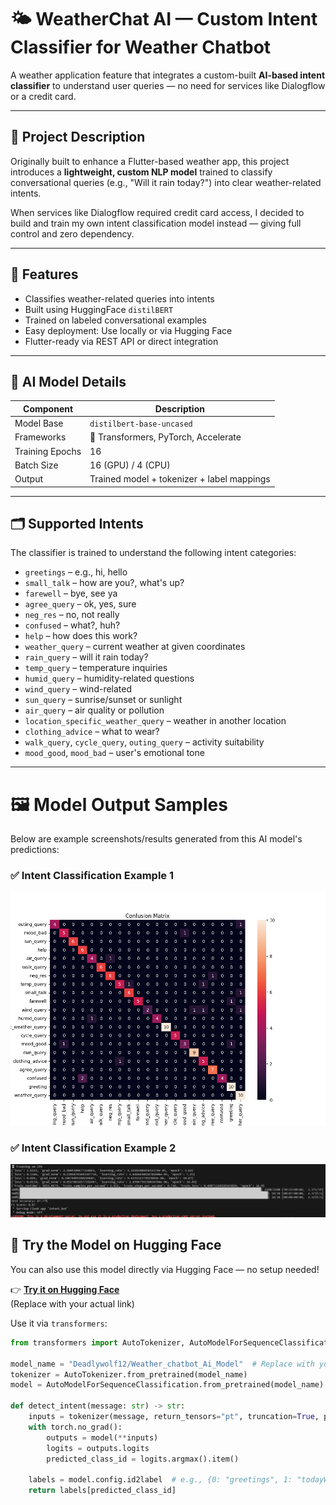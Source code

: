 # 🌤️ WeatherChat AI — Custom Intent Classifier for Weather Chatbot

A weather application feature that integrates a custom-built **AI-based intent classifier** to understand user queries — no need for services like Dialogflow or a credit card.

---

## 📌 Project Description

Originally built to enhance a Flutter-based weather app, this project introduces a **lightweight, custom NLP model** trained to classify conversational queries (e.g., "Will it rain today?") into clear weather-related intents.

When services like Dialogflow required credit card access, I decided to build and train my own intent classification model instead — giving full control and zero dependency.

---

## 🚀 Features

- Classifies weather-related queries into intents
- Built using HuggingFace `distilBERT`
- Trained on labeled conversational examples
- Easy deployment: Use locally or via Hugging Face
- Flutter-ready via REST API or direct integration

---

## 🧠 AI Model Details

| Component       | Description                                    |
|----------------|------------------------------------------------|
| Model Base     | `distilbert-base-uncased`                      |
| Frameworks     | 🤗 Transformers, PyTorch, Accelerate           |
| Training Epochs| 16                                              |
| Batch Size     | 16 (GPU) / 4 (CPU)                             |
| Output         | Trained model + tokenizer + label mappings     |

---

## 🗂️ Supported Intents

The classifier is trained to understand the following intent categories:

- `greetings` – e.g., hi, hello
- `small_talk` – how are you?, what's up?
- `farewell` – bye, see ya
- `agree_query` – ok, yes, sure
- `neg_res` – no, not really
- `confused` – what?, huh?
- `help` – how does this work?
- `weather_query` – current weather at given coordinates
- `rain_query` – will it rain today?
- `temp_query` – temperature inquiries
- `humid_query` – humidity-related questions
- `wind_query` – wind-related
- `sun_query` – sunrise/sunset or sunlight
- `air_query` – air quality or pollution
- `location_specific_weather_query` – weather in another location
- `clothing_advice` – what to wear?
- `walk_query`, `cycle_query`, `outing_query` – activity suitability
- `mood_good`, `mood_bad` – user's emotional tone

---

# 🖼️ Model Output Samples

Below are example screenshots/results generated from this AI model's predictions:

### ✅ Intent Classification Example 1  
![Result 1](./confusion_matrix.png)

### ✅ Intent Classification Example 2  
![Result 2](./model_eval.png)

## 🧪 Try the Model on Hugging Face

You can also use this model directly via Hugging Face — no setup needed!

👉 [**Try it on Hugging Face**](Deadlywolf12/Weather_chatbot_Ai_Model)  
(Replace with your actual link)

Use it via `transformers`:




```python
from transformers import AutoTokenizer, AutoModelForSequenceClassification

model_name = "Deadlywolf12/Weather_chatbot_Ai_Model"  # Replace with your actual HF repo name
tokenizer = AutoTokenizer.from_pretrained(model_name)
model = AutoModelForSequenceClassification.from_pretrained(model_name)

def detect_intent(message: str) -> str:
    inputs = tokenizer(message, return_tensors="pt", truncation=True, padding=True)
    with torch.no_grad():
        outputs = model(**inputs)
        logits = outputs.logits
        predicted_class_id = logits.argmax().item()

    labels = model.config.id2label  # e.g., {0: "greetings", 1: "todayWeather", ...}
    return labels[predicted_class_id]
